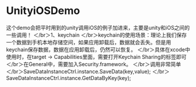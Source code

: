 # UnityiOSDemo
这个demo会把平时用到的unity调用iOS的例子加进来，主要是unity和iOS之间的一些调用！
＜/br＞1、keychain
＜/br＞keychain的使用场景：理论上我们保存一个数据到手机本地存储空间，如果应用卸载后，数据就会丢失。但是用keychain保存数据，数据在应用卸载后，仍然可以恢复。
＜/br＞具体在xcode中使用时，在target -> Capabilities里面，需要打开Keychain Sharing的标签即可
＜/br＞在General中，需要加入Security.framework。
＜/br＞调用非常简单
＜/br＞SaveDataInstanceCtrl.instance.SaveData(key,value);
＜/br＞SaveDataInstanceCtrl.instance.GetDataByKey(key);
